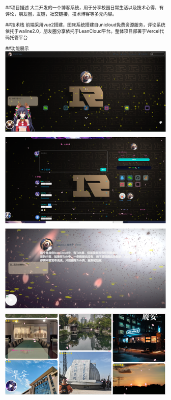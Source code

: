 ##项目描述
大二开发的一个博客系统，用于分享校园日常生活以及技术心得，有评论，朋友圈，友链，社交链接，技术博客等多元内容。

##技术栈
前端采用vue2搭建，图床系统搭建自unicloud免费资源服务，评论系统依托于waline2.0，朋友圈分享依托于LeanCloud平台。整体项目部署于Vercel代码托管平台

##功能展示
![blog1](Images/blog1.png)

![blog2](Images/blog3.png)

![blog5](Images/blog5.png)

![blog6](Images/blog6.png)
